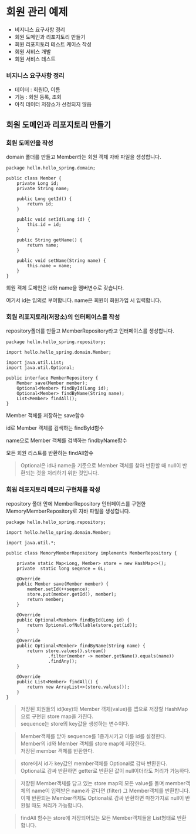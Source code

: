 # 회원 관리 예제

- 비지니스 요구사항 정리
- 회원 도메인과 리포지토리 만들기
- 회원 리포지토리 테스트 케이스 작성
- 회원 서비스 개발
- 회원 서비스 테스트

### 비지니스 요구사항 정리

- 데이터 : 회원ID, 이름
- 기능 : 회원 등록, 조회
- 아직 데이터 저장소가 선정되지 않음

## 회원 도메인과 리포지토리 만들기

### 회원 도메인을 작성

domain 폴더를 만들고 Member라는 회원 객체 자바 파일을 생성합니다.

```
package hello.hello_spring.domain;

public class Member {
    private Long id;
    private String name;

    public Long getId() {
        return id;
    }

    public void setId(Long id) {
        this.id = id;
    }

    public String getName() {
        return name;
    }

    public void setName(String name) {
        this.name = name;
    }
}
```

회원 객체 도메인은 id와 name을 멤버변수로 갖습니다.

여기서 id는 임의로 부여합니다. name은 회원이 회원가입 시 입력합니다.

### 회원 리포지토리(저장소)의 인터페이스를 작성

repository폴더를 만들고 MemberRepository라고 인터페이스를 생성합니다.

```
package hello.hello_spring.repository;

import hello.hello_spring.domain.Member;

import java.util.List;
import java.util.Optional;

public interface MemberRepository {
    Member save(Member member);
    Optional<Member> findById(Long id);
    Optional<Member> findByName(String name);
    List<Member> findAll();
}
```

Member 객체를 저장하는 save함수

id로 Member 객체를 검색하는 findById함수

name으로 Member 객체를 검색하는 findbyName함수

모든 회원 리스트를 반환하는 findAll함수

> Optional은 id나 name을 기준으로 Member 객체를 찾아 반환할 때 null이 반환되는 것을 처리하기 위한 것입니다.

### 회원 레포지토리 메모리 구현체를 작성

repository 폴더 안에 MemberRepository 인터페이스를 구현한 MemoryMemberRepository로 자바 파일을 생성합니다.

```
package hello.hello_spring.repository;

import hello.hello_spring.domain.Member;

import java.util.*;

public class MemoryMemberRepository implements MemberRepository {

    private static Map<Long, Member> store = new HashMap<>();
    private  static long seqence = 0L;

    @Override
    public Member save(Member member) {
        member.setId(++seqence);
        store.put(member.getId(), member);
        return member;
    }

    @Override
    public Optional<Member> findById(Long id) {
        return Optional.ofNullable(store.get(id));
    }

    @Override
    public Optional<Member> findByName(String name) {
        return store.values().stream()
                .filter(member -> member.getName().equals(name))
                .findAny();
    }

    @Override
    public List<Member> findAll() {
        return new ArrayList<>(store.values());
    }
}
```

> 저장된 회원들의 id(key)와 Member 객체(value)를 맵으로 저장할 HashMap으로 구현된 store map을 가진다.<br>sequence는 store의 key값을 생성하는 변수이다.

> Member객체를 받아 sequence를 1증가시키고 이를 id를 설정한다.<br>Member의 id와 Member 객체를 store map에 저장한다.<br>저장된 member 객체를 반환한다.

> store에서 id가 key값인 member객체를 Optional로 감싸 반환한다.<br>Optional로 감싸 반환하면 getter로 반환된 값이 null이더라도 처리가 가능하다.

> 저장된 Member객체를 담고 있는 store map의 모든 value를 돌며 member객체의 name이 입력받은 name과 같다면 (filter) 그 Member객체를 반환합니다. 이때 반환되는 Member객체도 Optional로 감싸 반환하면 마찬가지로 null이 반환될 때도 처리가 가능합니다.

> findAll 함수는 store에 저장되어있는 모든 Member객체들을 List형태로 반환합니다.
